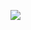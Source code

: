 [![](https://mermaid.ink/img/pako:eNptUt1q2zAUfpWDrlpwUyd23EiMwOgYu9lWmlwN35zIJ52oLHmSzNqFXO9l9lR7ksmWs0CJL8xB38_5kL4Dk7YhJpinHz0ZSR8UPjlsawPxS_8OXVBSdWgCSEAP91qRCQnc2RdwT7urRbbI84xzfg0bZTA4BOw6rSQGZU3ivjVzg9kjyue-u0zAgfD-bANSo_fvdg5u11fRfuZ215eV3aB8-LrZwq23LtwYbOkkdLYPBDtt5fOkJtPUU8YvNmKa9gHsHqSArWop6f7--Q1pgjfjSStv1msn4NN2-wBuuE8fppVa-dFwjDEtdZGNAj5a9xNd40-KBGIEOwH3qLWfXiHRHyn0zvgzKy7cxPyD3nfWeDq7y_9ZEjKFGS6EGriUiWWsJdeiamIlDsNZzcJ3aqlmIo4N7bHXoWa1OUYq9sFuXo1kIrieMtZ3DYZTg5jYo_bxNL4HEwf2wsRdNVsVRZWXZezJghdlxl6ZKObLGV8Vy5yXd1W54Mtjxn5ZGw3yGS8rXuU5ny95vlrNi9Ht2wimldSoYN3n1OGxysd_pxPjUw?type=png)](https://mermaid.live/edit#pako:eNptUt1q2zAUfpWDrlpwUyd23EiMwOgYu9lWmlwN35zIJ52oLHmSzNqFXO9l9lR7ksmWs0CJL8xB38_5kL4Dk7YhJpinHz0ZSR8UPjlsawPxS_8OXVBSdWgCSEAP91qRCQnc2RdwT7urRbbI84xzfg0bZTA4BOw6rSQGZU3ivjVzg9kjyue-u0zAgfD-bANSo_fvdg5u11fRfuZ215eV3aB8-LrZwq23LtwYbOkkdLYPBDtt5fOkJtPUU8YvNmKa9gHsHqSArWop6f7--Q1pgjfjSStv1msn4NN2-wBuuE8fppVa-dFwjDEtdZGNAj5a9xNd40-KBGIEOwH3qLWfXiHRHyn0zvgzKy7cxPyD3nfWeDq7y_9ZEjKFGS6EGriUiWWsJdeiamIlDsNZzcJ3aqlmIo4N7bHXoWa1OUYq9sFuXo1kIrieMtZ3DYZTg5jYo_bxNL4HEwf2wsRdNVsVRZWXZezJghdlxl6ZKObLGV8Vy5yXd1W54Mtjxn5ZGw3yGS8rXuU5ny95vlrNi9Ht2wimldSoYN3n1OGxysd_pxPjUw)